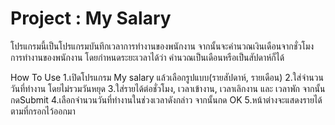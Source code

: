 Project : My Salary
==============

โปรแกรมนี้เป็นโปรแกรมบันทึกเวลาการทำงานของพนักงาน จากนั้นจะคำนวณเงินเดือนจากชั่วโมงการทำงานของพนักงาน โดยกำหนดระยะเวลาได้ว่า คำนวณเป็นเดือนหรือเป็นสัปดาห์ก็ได้

How To Use 1.เปิดโปรแกรม My salary แล้วเลือกรูปแบบ(รายสัปดาห์, รายเดือน) 2.ใส่จำนวนวันที่ทำงาน โดยไม่รวมวันหยุด 3.ใส่รายได้ต่อชั่วโมง, เวลาเข้างาน, เวลาเลิกงาน และ เวลาพัก จากนั้นกดSubmit 4.เลือกจำนวนวันที่ทำงานในช่วงเวลาดังกล่าว จากนั้นกด OK 5.หน้าต่างจะแสดงรายได้ตามที่กรอกไว้ออกมา
